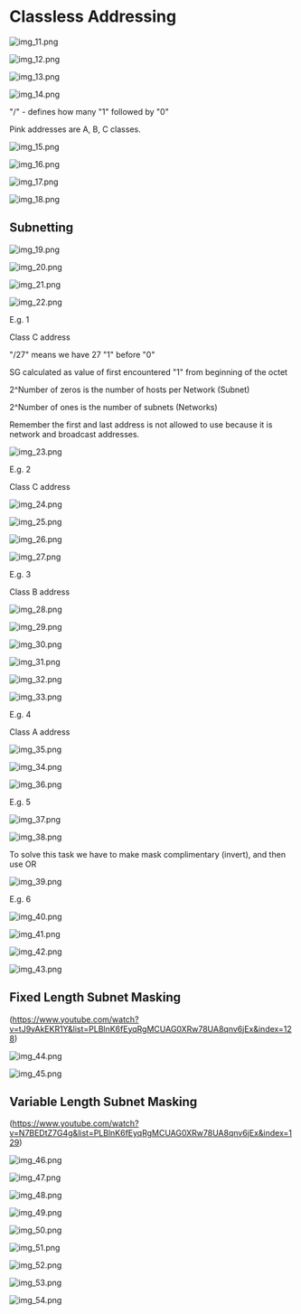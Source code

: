# Classless Addressing

![img_11.png](img_11.png)

![img_12.png](img_12.png)

![img_13.png](img_13.png)

![img_14.png](img_14.png)

"/" - defines how many "1" followed by "0"

Pink addresses are A, B, C classes.  

![img_15.png](img_15.png)

![img_16.png](img_16.png)

![img_17.png](img_17.png)

![img_18.png](img_18.png)

## Subnetting

![img_19.png](img_19.png)

![img_20.png](img_20.png)

![img_21.png](img_21.png)

![img_22.png](img_22.png)

E.g. 1

Class C address

"/27" means we have 27 "1" before "0"

SG calculated as value of first encountered "1" from beginning of the octet

2^Number of zeros is the number of hosts per Network (Subnet)

2^Number of ones is the number of subnets (Networks)

Remember the first and last address is not allowed to use
because it is network and broadcast addresses. 

![img_23.png](img_23.png)

E.g. 2

Class C address

![img_24.png](img_24.png)

![img_25.png](img_25.png)

![img_26.png](img_26.png)

![img_27.png](img_27.png)

E.g. 3

Class B address

![img_28.png](img_28.png)

![img_29.png](img_29.png)

![img_30.png](img_30.png)

![img_31.png](img_31.png)

![img_32.png](img_32.png)

![img_33.png](img_33.png)

E.g. 4

Class A address

![img_35.png](img_35.png)

![img_34.png](img_34.png)

![img_36.png](img_36.png)

E.g. 5

![img_37.png](img_37.png)

![img_38.png](img_38.png)

To solve this task we have to make mask complimentary (invert), and then use OR 

![img_39.png](img_39.png)

E.g. 6

![img_40.png](img_40.png)

![img_41.png](img_41.png)

![img_42.png](img_42.png)

![img_43.png](img_43.png)

## Fixed Length Subnet Masking

(https://www.youtube.com/watch?v=tJ9yAkEKR1Y&list=PLBlnK6fEyqRgMCUAG0XRw78UA8qnv6jEx&index=128)

![img_44.png](img_44.png)

![img_45.png](img_45.png)

## Variable Length Subnet Masking

(https://www.youtube.com/watch?v=N7BEDtZ7G4g&list=PLBlnK6fEyqRgMCUAG0XRw78UA8qnv6jEx&index=129)

![img_46.png](img_46.png)

![img_47.png](img_47.png)

![img_48.png](img_48.png)

![img_49.png](img_49.png)

![img_50.png](img_50.png)

![img_51.png](img_51.png)

![img_52.png](img_52.png)

![img_53.png](img_53.png)

![img_54.png](img_54.png)
